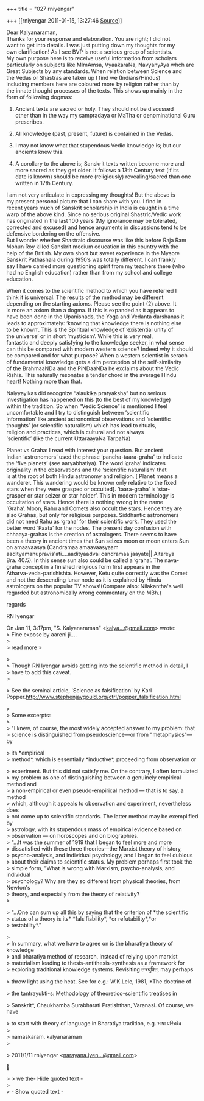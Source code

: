 +++
title = "027 rniyengar"

+++
[[rniyengar	2011-01-15, 13:27:46 [Source](https://groups.google.com/g/bvparishat/c/KFSTsyWycXM)]]



Dear Kalyanaraman,  
Thanks for your response and elaboration. You are right; I did not  
want to get into details. I was just putting down my thoughts for my  
own clarification! As I see BVP is not a serious group of scientists.  
My own purpose here is to receive useful information from scholars  
particularly on subjects like MImAmsa, VyaakaraNa, NavyanyAya whch are  
Great Subjects by any standards. When relation between Science and  
the Vedas or Shastras are taken up I find we (Indians/Hindus)  
including members here are coloured more by religion rather than by  
the innate thought processes of the texts. This shows up mainly in the  
form of following dogmas:  
  
1) Ancient texts are sacred or holy. They should not be discussed  
other than in the way my sampradaya or MaTha or denominational Guru  
prescribes.  
  
2) All knowledge (past, present, future) is contained in the Vedas.  
  
3) I may not know what that stupendous Vedic knowledge is; but our  
ancients knew this.  
  
4) A corollary to the above is; Sanskrit texts written become more and  
more sacred as they get older. It follows a 13th Century text (if its  
date is known) should be more (religiously) revealing/sacred than one  
written in 17th Century.  
  
I am not very articulate in expressing my thoughts! But the above is  
my present personal picture that I can share with you. I find in  
recent years much of Sanskrit scholarship in India is caught in a time  
warp of the above kind. Since no serious original Shastric/Vedic work  
has originated in the last 100 years (My ignorance may be tolerated,  
corrected and excused) and hence arguments in discussions tend to be  
defensive bordering on the offensive.  
But I wonder whether Shastraic discourse was like this before Raja Ram  
Mohun Roy killed Sanskrit medium education in this country with the  
help of the British. My own short but sweet experience in the Mysore  
Sanskrit Pathashala during 1950’s was totally different. I can frankly  
say I have carried more questioning spirit from my teachers there (who  
had no English education) rather than from my school and college  
education.  
  
When it comes to the scientific method to which you have referred I  
think it is universal. The results of the method may be different  
depending on the starting axioms. Please see the point (2) above. It  
is more an axiom than a dogma. If this is expanded as it appears to  
have been done in the Upanishads, the Yoga and Vedanta darshanas it  
leads to approximately: ‘knowing that knowledge there is nothing else  
to be known’. This is the Spiritual knowledge of ‘existential unity of  
the universe’ or in short ‘mysticism’. While this is very real,  
fantastic and deeply satisfying to the knowledge seeker, in what sense  
can this be compared with modern western science? Indeed why it should  
be compared and for what purpose? When a western scientist in serach  
of fundamental knowledge gets a dim perception of the self-similarity  
of the BrahmaaNDa and the PiNDaaNDa he exclaims about the Vedic  
Rishis. This naturally resonates a tender chord in the average Hindu  
heart! Nothing more than that.  
  
Naiyyayikas did recognize “alaukika pratyaksha” but no serious  
investigation has happened on this (to the best of my knowledge)  
within the tradition. So when “Vedic Science” is mentioned I feel  
uncomfortable and I try to distinguish between ‘scientific  
information’ like ancient astronomical observations and ‘scientific  
thoughts’ (or scientific naturalism) which has lead to rituals,  
religion and practices, which is cultural and not always  
‘scientific’ (like the current UttaraayaNa TarpaNa)  
  
Planet vs Graha: I read with interest your question. But ancient  
Indian ‘astronomers’ used the phrase ‘pancha-taara-graha’ to indicate  
the ‘five planets’ (see aaryabhatiya). The word ‘graha’ indicates  
originality in the observations and the ‘scientific naturalism’ that  
is at the root of both Hindu astronomy and religion. \[ Planet means a  
wanderer. This wandering would be known only relative to the fixed  
stars when they were grasped or occulted\]. ‘taara-graha’ is ‘star-  
grasper or star seizer or star holder’. This in modern terminology is  
occultation of stars. Hence there is nothing wrong in the name  
‘Graha’. Moon, Rahu and Comets also occult the stars. Hence they are  
also Grahas, but only for religious purposes. Siddhantic astronomers  
did not need Rahu as ‘graha’ for their scientific work. They used the  
better word ‘Paata’ for the nodes. The present day confusion with  
chhaaya-grahas is the creation of astrologers. There seems to have  
been a theory in ancient times that Sun seizes moon or moon enters Sun  
on amaavaasya (Candramaa amaavaasyaam  
aadityamanupravis'ati....aadityaadvai candramaa jaayate\|\| Aitareya  
Bra. 40.5). In this sense sun also could be called a ‘graha’. The nava-  
graha concept in a finished religious form first appears in the  
Atharva-veda-parishishta. However, Ketu quite correctly was the Comet  
and not the descending lunar node as it is explained by Hindu  
astrologers on the popular TV shows!(Compare also: Nilakantha's well  
regarded but astronomically wrong commentary on the MBh.)  
  
regards  
  
RN Iyengar  
  
On Jan 11, 3:17pm, "S. Kalyanaraman" \<[kalya...@gmail.com]()\> wrote:  
\> Fine expose by aareni ji....  
\>  
\> read more »  

\>  
\> Though RN Iyengar avoids getting into the scientific method in detail, I  
\> have to add this caveat.  
\>  

\> See the seminal article, 'Science as falsification' by Karl Popper.<http://www.stephenjaygould.org/ctrl/popper_falsification.html>  

\>  
\> Some excerpts:  
\>  
\> "I knew, of course, the most widely accepted answer to my problem: that  
\> science is distinguished from pseudoscience—or from "metaphysics"—by  

\> its \*empirical  
\> method\*, which is essentially \*inductive\*, proceeding from observation or  

\> experiment. But this did not satisfy me. On the contrary, I often formulated  
\> my problem as one of distinguishing between a genuinely empirical method and  
\> a non-empirical or even pseudo-empirical method — that is to say, a method  
\> which, although it appeals to observation and experiment, nevertheless does  
\> not come up to scientific standards. The latter method may be exemplified by  
\> astrology, with its stupendous mass of empirical evidence based on  
\> observation — on horoscopes and on biographies.  
\> "...It was the summer of 1919 that I began to feel more and more  
\> dissatisfied with these three theories—the Marxist theory of history,  
\> psycho-analysis, and individual psychology; and I began to feel dubious  
\> about their claims to scientific status. My problem perhaps first took the  
\> simple form, "What is wrong with Marxism, psycho-analysis, and individual  
\> psychology? Why are they so different from physical theories, from Newton's  
\> theory, and especially from the theory of relativity?  
\>  

\> "...One can sum up all this by saying that the criterion of \*the scientific  
\> status of a theory is its\* \*falsifiability\*, \*or refutability\*,\*or  
\> testability\*."  

\>  
\> In summary, what we have to agree on is the bharatiya theory of knowledge  
\> and bharatiya method of research, instead of relying upon marxist  
\> materialism leading to thesis-antithesis-synthesis as a framework for  
\> exploring traditional knowledge systems. Revisiting तंत्रयुक्ति, may perhaps  

\> throw light using the heat. See for e.g.: W.K.Lele, 1981, \*The doctrine of  

\> the tantrayukti-s: Methodology of theoretico-scientific treatises in  

\> Sanskrit\*, Chaukhamba Surabharati Pratishthan, Varanasi. Of course, we have  

\> to start with theory of language in Bharatiya tradition, e.g. भाषा परिच्छेद  
\>  
\> namaskaram. kalyanaraman  
\>  

\> 2011/1/11 rniyengar \<[narayana.iyen...@gmail.com]()\>  



\> \> we the- Hide quoted text -  
\>  
\> - Show quoted text -

